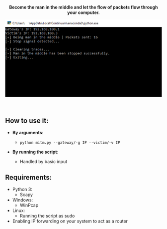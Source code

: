 
<p align="center">
  <b>Become the man in the middle and let the flow of packets flow through your computer.</b><br>
</p>

![Example](/docs/Example.PNG)

&nbsp;
&nbsp;
## How to use it:
* **By arguments**:
    * `python mitm.py --gateway/-g IP --victim/-v IP`

* **By running the script**:
    * Handled by basic input

## Requirements:
   * Python 3:
      * Scapy
   * Windows:
      * WinPcap
   * Linux:
      * Running the script as sudo
   * Enabling IP forwarding on your system to act as a router
